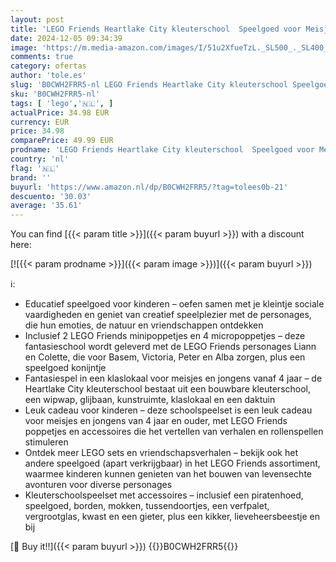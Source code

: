 ```yaml
---
layout: post
title: 'LEGO Friends Heartlake City kleuterschool  Speelgoed voor Meisjes en Jongens vanaf 4 jaar  Bouwpakket voor Kinderen met 2 Poppetjes en 4 micropoppetjes  Cadeau-Idee 42636'
date: 2024-12-05 09:34:39
image: 'https://m.media-amazon.com/images/I/51u2XfueTzL._SL500_._SL400_.jpg'
comments: true
category: ofertas
author: 'tole.es'
slug: 'B0CWH2FRR5-nl LEGO Friends Heartlake City kleuterschool Speelgoed voor...'
sku: 'B0CWH2FRR5-nl'
tags: [ 'lego','🇳🇱', ]
actualPrice: 34.98 EUR
currency: EUR
price: 34.98
comparePrice: 49.99 EUR
prodname: 'LEGO Friends Heartlake City kleuterschool  Speelgoed voor Meisjes en Jongens vanaf 4 jaar  Bouwpakket voor Kinderen met 2 Poppetjes en 4 micropoppetjes  Cadeau-Idee 42636'
country: 'nl'
flag: '🇳🇱'
brand: ''
buyurl: 'https://www.amazon.nl/dp/B0CWH2FRR5/?tag=tolees0b-21'
descuento: '30.03'
average: '35.61'
---
```


You can find [{{< param title >}}]({{< param buyurl >}}) with a discount here:

[![{{< param prodname >}}]({{< param image >}})]({{< param buyurl >}})

ℹ️:

- Educatief speelgoed voor kinderen – oefen samen met je kleintje sociale vaardigheden en geniet van creatief speelplezier met de personages, die hun emoties, de natuur en vriendschappen ontdekken
- Inclusief 2 LEGO Friends minipoppetjes en 4 micropoppetjes – deze fantasieschool wordt geleverd met de LEGO Friends personages Liann en Colette, die voor Basem, Victoria, Peter en Alba zorgen, plus een speelgoed konijntje
- Fantasiespel in een klaslokaal voor meisjes en jongens vanaf 4 jaar – de Heartlake City kleuterschool bestaat uit een bouwbare kleuterschool, een wipwap, glijbaan, kunstruimte, klaslokaal en een daktuin
- Leuk cadeau voor kinderen – deze schoolspeelset is een leuk cadeau voor meisjes en jongens van 4 jaar en ouder, met LEGO Friends poppetjes en accessoires die het vertellen van verhalen en rollenspellen stimuleren
- Ontdek meer LEGO sets en vriendschapsverhalen – bekijk ook het andere speelgoed (apart verkrijgbaar) in het LEGO Friends assortiment, waarmee kinderen kunnen genieten van het bouwen van levensechte avonturen voor diverse personages
- Kleuterschoolspeelset met accessoires – inclusief een piratenhoed, speelgoed, borden, mokken, tussendoortjes, een verfpalet, vergrootglas, kwast en een gieter, plus een kikker, lieveheersbeestje en bij

[🛒 Buy it!!]({{< param buyurl >}})
{{<world>}}B0CWH2FRR5{{</world>}}
